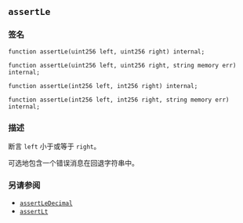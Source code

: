 ## `assertLe`

### 签名

```solidity
function assertLe(uint256 left, uint256 right) internal;
```

```solidity
function assertLe(uint256 left, uint256 right, string memory err) internal;
```

```solidity
function assertLe(int256 left, int256 right) internal;
```

```solidity
function assertLe(int256 left, int256 right, string memory err) internal;
```

### 描述

断言 `left` 小于或等于 `right`。

可选地包含一个错误消息在回退字符串中。

### 另请参阅

- [`assertLeDecimal`](./assertLeDecimal.md)
- [`assertLt`](./assertLt.md)